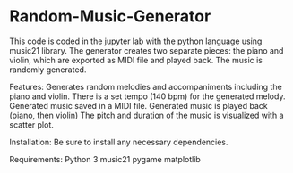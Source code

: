# Random-Music-Generator
This code is coded in the jupyter lab with the python language using music21 library. The generator creates two separate pieces: the piano and violin, which are exported as MIDI file and played back. The music is randomly generated.

Features:
Generates random melodies and accompaniments including the piano and violin.
There is a set tempo (140 bpm) for the generated melody.
Generated music saved in a MIDI file.
Generated music is played back (piano, then violin)
The pitch and duration of the music is visualized with a scatter plot.

Installation:
Be sure to install any necessary dependencies.

Requirements:
Python 3
music21
pygame
matplotlib
